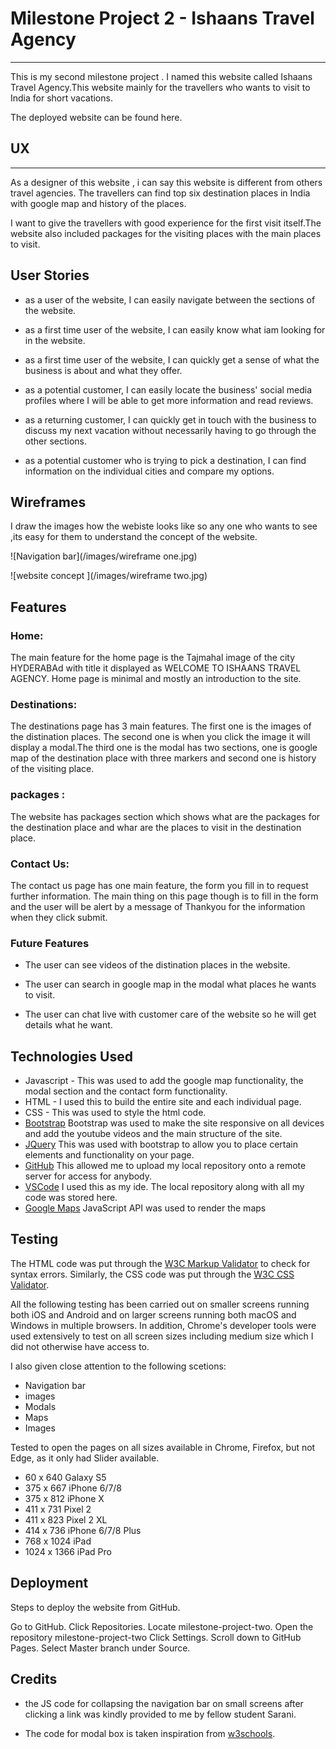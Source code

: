 

#  Milestone Project 2 - Ishaans Travel Agency  
----------------------------------------------------------------------------

This is my second milestone project . I named this website called Ishaans Travel Agency.This 
website mainly for the travellers who wants to visit to India for short vacations.

The deployed website can be found here.

## UX
----------------------------------------------------------------------------------

As a designer of this website , i can say this website is different from others travel agencies.
The travellers can find top six destination places in India with google map and history of the 
places.

I want to give the travellers with good experience for the first visit itself.The website
also included packages for the visiting places with the main places to visit.

## User Stories
* as a user of the website, I can easily navigate between the sections of the website.

* as a first time user of the website, I can easily know what iam looking for in the website.

* as a first time user of the website, I can quickly get a sense of what the business is about
  and what they offer.

* as a potential customer, I can easily locate the business' social media profiles where I
 will be able to get more information and read reviews.

* as a returning customer, I can quickly get in touch with the business to discuss my next vacation
 without necessarily having to go through the other sections.

* as a potential customer who is trying to pick a destination, I can find information on the
 individual cities and compare my options.

## Wireframes

I draw the images how the webiste looks like so any one who wants to see ,its easy for them 
to understand the concept of the website.

![Navigation bar](/images/wireframe one.jpg)

![website concept ](/images/wireframe two.jpg)

## Features
### Home:
The main feature for the home page is the Tajmahal image of the city HYDERABAd with title it 
displayed as WELCOME TO ISHAANS TRAVEL AGENCY. 
Home page is minimal and mostly an introduction to the site.

### Destinations:
The destinations page has 3 main features. The first one is the images of the distination places.
The second one is when you click the image it will display a modal.The third one is the modal 
has two sections, one is google map of the destination place with three markers and second one 
is history of the visiting place.

### packages :
The website has packages section which shows what are the packages for the destination place
and whar are the places to visit in the destination place.

### Contact Us:
The contact us page has one main feature, the form you fill in to request further information. 
The main thing on this  page though is to fill in the form and the user will be alert by a
 message of Thankyou for the information when  they click submit.

 ### Future Features
 * The user can see videos of the distination places in the website.

 * The user can search in google map in the modal what places he wants to visit.

 * The user can chat live with customer care of the website so he will get details
   what he want.

## Technologies Used

* Javascript - This was used to add the google map functionality, the modal section and
 the contact form functionality.
* HTML - I used this to build the entire site and each individual page.
* CSS - This was used to style the html code.
* [Bootstrap](https://getbootstrap.com/) Bootstrap was used to make the site responsive on all devices and add the youtube videos and 
   the main structure of the site.
* [JQuery](https://jquery.com/) This was used with bootstrap to allow you to place certain elements and functionality on your page.
* [GitHub](https://github.com/) This allowed me to upload my local repository onto a remote server for access for anybody.
* [VSCode](https://code.visualstudio.com/) I used this as my ide. The local repository along with all my code was stored here.
* [Google Maps](https://cloud.google.com/maps-platform/maps/?utm_source=google&utm_medium=cpc&utm_campaign=FY18-Q2-global-demandgen-paidsearchonnetworkhouseads-cs-maps_contactsal_saf&utm_content=text-ad-none-none-DEV_c-CRE_267331561090-ADGP_Hybrid+%7C+AW+SEM+%7C+BKWS+~+EXA_+M:1_EMEAOt_EN_API_SQR-KWID_43700024190182920-kwd-295562633747-userloc_1012345&utm_term=KW_google%20map%20api-ST_google+map+api&gclid=Cj0KCQiApaXxBRDNARIsAGFdaB_Hb0dRUBRljLuse8LrG4XiN38_JgRvScdprtDZZGFhIDwat7-pw8UaAmXXEALw_wcB) JavaScript API was used to render the maps
   
 ## Testing

  The HTML code was put through the [W3C Markup Validator](https://validator.w3.org/) to check for syntax errors. Similarly, the CSS code was put
   through the [W3C CSS Validator](https://jigsaw.w3.org/css-validator/).

   All the following testing has been carried out on smaller screens running both iOS and Android 
   and on larger screens running both macOS and Windows in multiple browsers. In addition, 
   Chrome's developer tools were used extensively to test on all screen sizes including medium 
   size which I did not otherwise have access to.

   I also given close attention to the following scetions:

   * Navigation bar
   * images
   * Modals
   * Maps
   * Images
   
  Tested to open the pages on all sizes available in Chrome, Firefox, but not Edge, as it
   only had Slider available.

* 60 x 640 Galaxy S5
* 375 x 667 iPhone 6/7/8
* 375 x 812 iPhone X
* 411 x 731 Pixel 2
* 411 x 823 Pixel 2 XL
* 414 x 736 iPhone 6/7/8 Plus
* 768 x 1024 iPad
* 1024 x 1366 iPad Pro

## Deployment

Steps to deploy the website from GitHub.

Go to GitHub.
Click Repositories.
Locate milestone-project-two.
Open the repository milestone-project-two
Click Settings.
Scroll down to GitHub Pages.
Select Master branch under Source.

## Credits

* the JS code for collapsing the navigation bar on small screens after clicking a link was 
kindly provided to me by fellow student Sarani.

* The code for modal box is taken inspiration from [w3schools](https://www.w3schools.com/).


  











